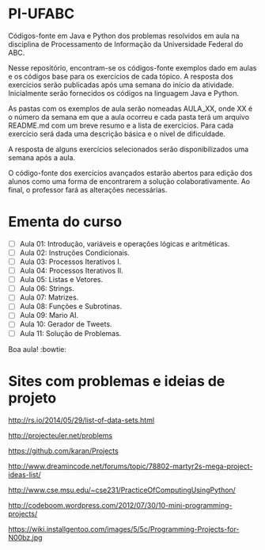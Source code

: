 PI-UFABC
========

Códigos-fonte em Java e Python dos problemas resolvidos em aula na disciplina de Processamento de Informação da Universidade Federal do ABC.

Nesse repositório, encontram-se os códigos-fonte exemplos dado em aulas e os códigos base para os exercícios de cada tópico. A resposta dos exercícios serão publicadas após uma semana do início da atividade. Inicialmente serão fornecidos os códigos na linguagem Java e Python.

As pastas com os exemplos de aula serão nomeadas AULA_XX, onde XX é o número da semana em que a aula ocorreu e cada pasta terá um arquivo README.md com um breve resumo e a lista de exercícios. Para cada exercício será dada uma descrição básica e o nível de dificuldade.

A resposta de alguns exercícios selecionados serão disponibilizados uma semana após a aula.

O código-fonte dos exercícios avançados estarão abertos para edição dos alunos como uma forma de encontrarem a solução colaborativamente. Ao final, o professor fará as alterações necessárias.

Ementa do curso
===============

- [ ] Aula 01: Introdução, variáveis e operações lógicas e aritméticas.
- [ ] Aula 02: Instruções Condicionais.
- [ ] Aula 03: Processos Iterativos I.
- [ ] Aula 04: Processos Iterativos II.
- [ ] Aula 05: Listas e Vetores.
- [ ] Aula 06: Strings.
- [ ] Aula 07: Matrizes.
- [ ] Aula 08: Funções e Subrotinas.
- [ ] Aula 09: Mario AI.
- [ ] Aula 10: Gerador de Tweets.
- [ ] Aula 11: Solução de Problemas.

Boa aula! :bowtie:

Sites com problemas e ideias de projeto
===================

http://rs.io/2014/05/29/list-of-data-sets.html

http://projecteuler.net/problems

https://github.com/karan/Projects

http://www.dreamincode.net/forums/topic/78802-martyr2s-mega-project-ideas-list/

http://www.cse.msu.edu/~cse231/PracticeOfComputingUsingPython/

http://codeboom.wordpress.com/2012/07/30/10-mini-programming-projects/

https://wiki.installgentoo.com/images/5/5c/Programming-Projects-for-N00bz.jpg
